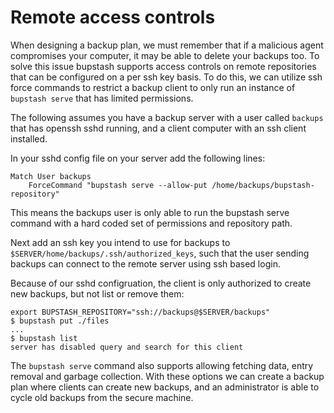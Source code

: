 # Remote access controls

When designing a backup plan, we must remember that if a malicious agent compromises your computer,
it may be able to delete your backups too. To solve this issue bupstash supports access controls on remote repositories
that can be configured on a per ssh key basis. To do this, we can utilize ssh force commands to restrict a backup client to
only run an instance of `bupstash serve` that has limited permissions.

The following assumes you have a backup server with a user called `backups` that has openssh sshd running,
and a client computer with an ssh client installed.

In your sshd config file on your server add the following lines:

```
Match User backups
    ForceCommand "bupstash serve --allow-put /home/backups/bupstash-repository"
```

This means the backups user is only able to run the bupstash serve command with a hard coded set of permissions and repository
path.

Next add an ssh key you intend to use for backups to `$SERVER/home/backups/.ssh/authorized_keys`, such that the user sending
backups can connect to the remote server using ssh based login.

Because of our sshd configruation, the client is only authorized to create new backups, but not list or remove them:

```
export BUPSTASH_REPOSITORY="ssh://backups@$SERVER/backups"
$ bupstash put ./files
...
$ bupstash list
server has disabled query and search for this client
```

The `bupstash serve` command also supports allowing fetching data, entry removal and garbage collection. With these
options we can create a backup plan where clients can create new backups, and an administrator is able to cycle old backups
from the secure machine.
